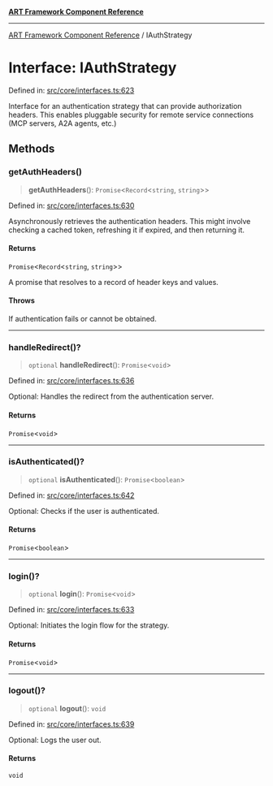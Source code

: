 [**ART Framework Component Reference**](../README.md)

***

[ART Framework Component Reference](../README.md) / IAuthStrategy

# Interface: IAuthStrategy

Defined in: [src/core/interfaces.ts:623](https://github.com/hashangit/ART/blob/e4c184bd9ffa5ef078ee6a88704f24584b173411/src/core/interfaces.ts#L623)

Interface for an authentication strategy that can provide authorization headers.
This enables pluggable security for remote service connections (MCP servers, A2A agents, etc.)

## Methods

### getAuthHeaders()

> **getAuthHeaders**(): `Promise`\<`Record`\<`string`, `string`\>\>

Defined in: [src/core/interfaces.ts:630](https://github.com/hashangit/ART/blob/e4c184bd9ffa5ef078ee6a88704f24584b173411/src/core/interfaces.ts#L630)

Asynchronously retrieves the authentication headers.
This might involve checking a cached token, refreshing it if expired, and then returning it.

#### Returns

`Promise`\<`Record`\<`string`, `string`\>\>

A promise that resolves to a record of header keys and values.

#### Throws

If authentication fails or cannot be obtained.

***

### handleRedirect()?

> `optional` **handleRedirect**(): `Promise`\<`void`\>

Defined in: [src/core/interfaces.ts:636](https://github.com/hashangit/ART/blob/e4c184bd9ffa5ef078ee6a88704f24584b173411/src/core/interfaces.ts#L636)

Optional: Handles the redirect from the authentication server.

#### Returns

`Promise`\<`void`\>

***

### isAuthenticated()?

> `optional` **isAuthenticated**(): `Promise`\<`boolean`\>

Defined in: [src/core/interfaces.ts:642](https://github.com/hashangit/ART/blob/e4c184bd9ffa5ef078ee6a88704f24584b173411/src/core/interfaces.ts#L642)

Optional: Checks if the user is authenticated.

#### Returns

`Promise`\<`boolean`\>

***

### login()?

> `optional` **login**(): `Promise`\<`void`\>

Defined in: [src/core/interfaces.ts:633](https://github.com/hashangit/ART/blob/e4c184bd9ffa5ef078ee6a88704f24584b173411/src/core/interfaces.ts#L633)

Optional: Initiates the login flow for the strategy.

#### Returns

`Promise`\<`void`\>

***

### logout()?

> `optional` **logout**(): `void`

Defined in: [src/core/interfaces.ts:639](https://github.com/hashangit/ART/blob/e4c184bd9ffa5ef078ee6a88704f24584b173411/src/core/interfaces.ts#L639)

Optional: Logs the user out.

#### Returns

`void`
